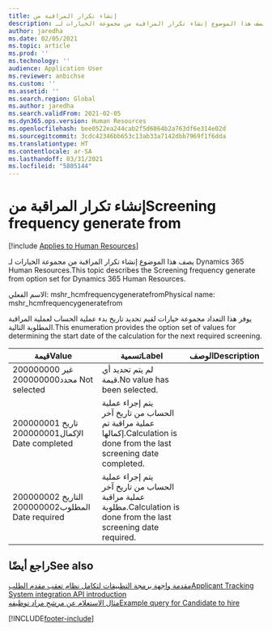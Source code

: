 ```yaml
---
title: إنشاء تكرار المراقبة من
description: يصف هذا الموضوع إنشاء تكرار المراقبة من مجموعة الخيارات لـ Dynamics 365 Human Resources.
author: jaredha
ms.date: 02/05/2021
ms.topic: article
ms.prod: ''
ms.technology: ''
audience: Application User
ms.reviewer: anbichse
ms.custom: ''
ms.assetid: ''
ms.search.region: Global
ms.author: jaredha
ms.search.validFrom: 2021-02-05
ms.dyn365.ops.version: Human Resources
ms.openlocfilehash: bee0522ea244cab2f5d6864b2a763df6e314e02d
ms.sourcegitcommit: 3cdc42346bb653c13ab33a7142dbb7969f1f6dda
ms.translationtype: HT
ms.contentlocale: ar-SA
ms.lasthandoff: 03/31/2021
ms.locfileid: "5805144"
---
```

# <a name="screening-frequency-generate-from"></a><span data-ttu-id="00b49-103">إنشاء تكرار المراقبة من</span><span class="sxs-lookup"><span data-stu-id="00b49-103">Screening frequency generate from</span></span>

[!include [Applies to Human Resources](../includes/applies-to-hr.md)]

<span data-ttu-id="00b49-104">يصف هذا الموضوع إنشاء تكرار المراقبة من مجموعة الخيارات لـ Dynamics 365 Human Resources.</span><span class="sxs-lookup"><span data-stu-id="00b49-104">This topic describes the Screening frequency generate from option set for Dynamics 365 Human Resources.</span></span>

<span data-ttu-id="00b49-105">الاسم الفعلي: mshr_hcmfrequencygeneratefrom</span><span class="sxs-lookup"><span data-stu-id="00b49-105">Physical name: mshr_hcmfrequencygeneratefrom</span></span>

<span data-ttu-id="00b49-106">يوفر هذا التعداد مجموعة خيارات لقيم تحديد تاريخ بدء عملية الحساب لعملية المراقبة المطلوبة التالية.</span><span class="sxs-lookup"><span data-stu-id="00b49-106">This enumeration provides the option set of values for determining the start date of the calculation for the next required screening.</span></span>

| <span data-ttu-id="00b49-107">قيمة</span><span class="sxs-lookup"><span data-stu-id="00b49-107">Value</span></span> | <span data-ttu-id="00b49-108">تسمية</span><span class="sxs-lookup"><span data-stu-id="00b49-108">Label</span></span> | <span data-ttu-id="00b49-109">الوصف</span><span class="sxs-lookup"><span data-stu-id="00b49-109">Description</span></span> |
| --- | --- | --- |
| <span data-ttu-id="00b49-110">200000000 غير محدد</span><span class="sxs-lookup"><span data-stu-id="00b49-110">200000000 Not selected</span></span> | <span data-ttu-id="00b49-111">لم يتم تحديد أي قيمة.</span><span class="sxs-lookup"><span data-stu-id="00b49-111">No value has been selected.</span></span> |
| <span data-ttu-id="00b49-112">200000001 تاريخ الإكمال</span><span class="sxs-lookup"><span data-stu-id="00b49-112">200000001 Date completed</span></span> | <span data-ttu-id="00b49-113">يتم إجراء عملية الحساب من تاريخ آخر عملية مراقبة تم إكمالها.</span><span class="sxs-lookup"><span data-stu-id="00b49-113">Calculation is done from the last screening date completed.</span></span> |
| <span data-ttu-id="00b49-114">200000002 التاريخ المطلوب</span><span class="sxs-lookup"><span data-stu-id="00b49-114">200000002 Date required</span></span> | <span data-ttu-id="00b49-115">يتم إجراء عملية الحساب من تاريخ آخر عملية مراقبة مطلوبة.</span><span class="sxs-lookup"><span data-stu-id="00b49-115">Calculation is done from the last screening date required.</span></span> |

## <a name="see-also"></a><span data-ttu-id="00b49-116">راجع أيضًا</span><span class="sxs-lookup"><span data-stu-id="00b49-116">See also</span></span>

[<span data-ttu-id="00b49-117">مقدمة واجهة برمجة التطبيقات لتكامل نظام تعقب مقدم الطلب</span><span class="sxs-lookup"><span data-stu-id="00b49-117">Applicant Tracking System integration API introduction</span></span>](hr-admin-integration-ats-api-introduction.md)<br>
[<span data-ttu-id="00b49-118">مثال الاستعلام عن مرشح مراد توظيفه</span><span class="sxs-lookup"><span data-stu-id="00b49-118">Example query for Candidate to hire</span></span>](hr-admin-integration-ats-api-candidate-to-hire-example-query.md)


[!INCLUDE[footer-include](../includes/footer-banner.md)]